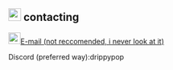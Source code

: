 <a href="https://drippypop.github.io"><img src="https://drippypop.github.io/assets/homebutton.gif" width="25" height="25"></a> contacting
--------------
<img src="https://drippypop.github.io/assets/mailico.gif" width="24" height="23">[E-mail (not reccomended, i never look at it)](mailto:burstsgodly@gmail.com)

Discord (preferred way):drippypop
